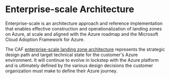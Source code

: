 # Enterprise-scale Architecture
Enterprise-scale is an architecture approach and reference implementation that enables effective construction and operationalization of landing zones on Azure, at scale and aligned with the Azure roadmap and the Microsoft Cloud Adoption Framework for Azure.

The CAF [enterprise-scale landing zone architecture](https://docs.microsoft.com/en-us/azure/cloud-adoption-framework/ready/enterprise-scale/architecture) represents the strategic design path and target technical state for the customer's Azure environment. It will continue to evolve in lockstep with the Azure platform and is ultimately defined by the various design decisions the customer organization must make to define their Azure journey.